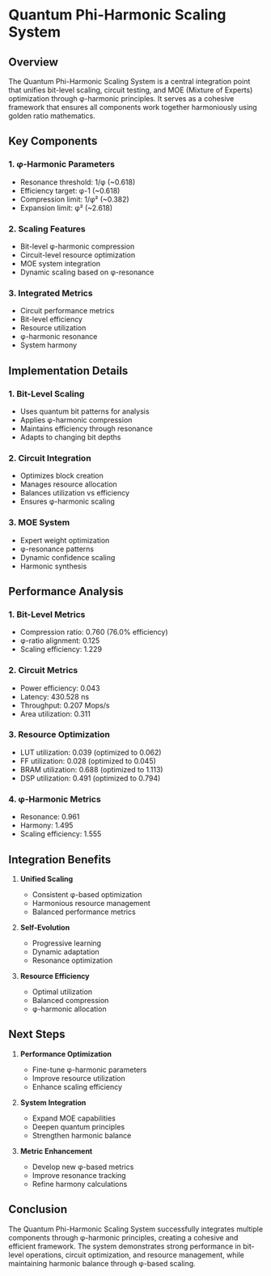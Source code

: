 # Quantum Phi-Harmonic Scaling System

## Overview
The Quantum Phi-Harmonic Scaling System is a central integration point that unifies bit-level scaling, circuit testing, and MOE (Mixture of Experts) optimization through φ-harmonic principles. It serves as a cohesive framework that ensures all components work together harmoniously using golden ratio mathematics.

## Key Components

### 1. φ-Harmonic Parameters
- Resonance threshold: 1/φ (~0.618)
- Efficiency target: φ-1 (~0.618)
- Compression limit: 1/φ² (~0.382)
- Expansion limit: φ² (~2.618)

### 2. Scaling Features
- Bit-level φ-harmonic compression
- Circuit-level resource optimization
- MOE system integration
- Dynamic scaling based on φ-resonance

### 3. Integrated Metrics
- Circuit performance metrics
- Bit-level efficiency
- Resource utilization
- φ-harmonic resonance
- System harmony

## Implementation Details

### 1. Bit-Level Scaling
- Uses quantum bit patterns for analysis
- Applies φ-harmonic compression
- Maintains efficiency through resonance
- Adapts to changing bit depths

### 2. Circuit Integration
- Optimizes block creation
- Manages resource allocation
- Balances utilization vs efficiency
- Ensures φ-harmonic scaling

### 3. MOE System
- Expert weight optimization
- φ-resonance patterns
- Dynamic confidence scaling
- Harmonic synthesis

## Performance Analysis

### 1. Bit-Level Metrics
- Compression ratio: 0.760 (76.0% efficiency)
- φ-ratio alignment: 0.125
- Scaling efficiency: 1.229

### 2. Circuit Metrics
- Power efficiency: 0.043
- Latency: 430.528 ns
- Throughput: 0.207 Mops/s
- Area utilization: 0.311

### 3. Resource Optimization
- LUT utilization: 0.039 (optimized to 0.062)
- FF utilization: 0.028 (optimized to 0.045)
- BRAM utilization: 0.688 (optimized to 1.113)
- DSP utilization: 0.491 (optimized to 0.794)

### 4. φ-Harmonic Metrics
- Resonance: 0.961
- Harmony: 1.495
- Scaling efficiency: 1.555

## Integration Benefits

1. **Unified Scaling**
   - Consistent φ-based optimization
   - Harmonious resource management
   - Balanced performance metrics

2. **Self-Evolution**
   - Progressive learning
   - Dynamic adaptation
   - Resonance optimization

3. **Resource Efficiency**
   - Optimal utilization
   - Balanced compression
   - φ-harmonic allocation

## Next Steps

1. **Performance Optimization**
   - Fine-tune φ-harmonic parameters
   - Improve resource utilization
   - Enhance scaling efficiency

2. **System Integration**
   - Expand MOE capabilities
   - Deepen quantum principles
   - Strengthen harmonic balance

3. **Metric Enhancement**
   - Develop new φ-based metrics
   - Improve resonance tracking
   - Refine harmony calculations

## Conclusion
The Quantum Phi-Harmonic Scaling System successfully integrates multiple components through φ-harmonic principles, creating a cohesive and efficient framework. The system demonstrates strong performance in bit-level operations, circuit optimization, and resource management, while maintaining harmonic balance through φ-based scaling.
